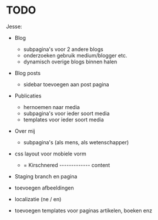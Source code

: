 # TODO

Jesse:

- Blog
    * subpagina's voor 2 andere blogs
    * onderzoeken gebruik medium/blogger etc.
    * dynamisch overige blogs binnen halen
- Blog posts
    * sidebar toevoegen aan post pagina
- Publicaties
    * hernoemen naar media
    * subpagina's voor ieder soort media
    * templates voor ieder soort media
- Over mij
    * subpagina's (als mens, als wetenschapper)
- css layout voor mobiele vorm
    *  = Kirschnered
      -------------
         content
- Staging branch en pagina 

- toevoegen afbeeldingen
- localizatie (ne / en)
- toevoegen templates voor paginas artikelen, boeken enz